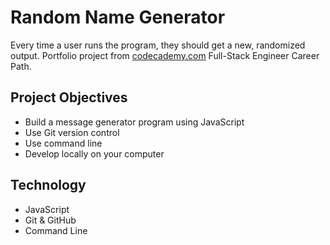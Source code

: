 # Random Name Generator

Every time a user runs the program, they should get a new, randomized output. Portfolio project from [codecademy.com](https://www.codecademy.com) Full-Stack Engineer Career Path.

## Project Objectives
* Build a message generator program using JavaScript
* Use Git version control
* Use command line
* Develop locally on your computer

## Technology
* JavaScript
* Git & GitHub
* Command Line

